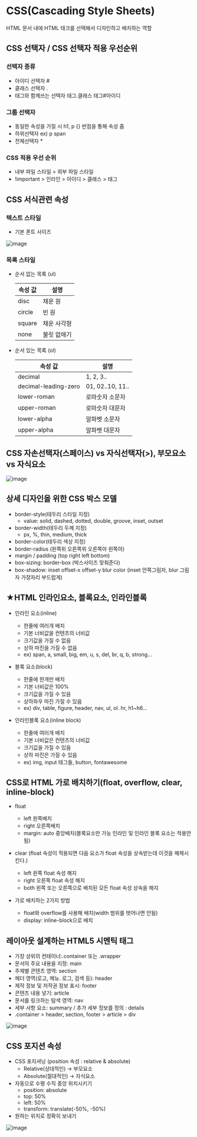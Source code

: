# CSS(Cascading Style Sheets)
HTML 문서 내에 HTML 태크를 선택해서 디자인하고 배치하는 역할
## CSS 선택자 / CSS 선택자 적용 우선순위
### 선택자 종류
- 아이디 선택자 #
- 클래스 선택자 .
- 태그와 함께쓰는 선택자 태그.클래스 태그#아이디

### 그룹 선택자
- 동일한 속성을 가질 시 h1, p {} 반점을 통해 속성 줌
- 하위선택자 ex) p span
- 전체선택자 *

### CSS 적용 우선 순위
- 내부 파일 스타일 > 외부 파일 스타일
- !important > 인라인 > 아이디 > 클래스 > 태그

## CSS 서식관련 속성
### 텍스트 스타일
- 기본 폰트 사이즈

![image](https://user-images.githubusercontent.com/65644486/144002769-0a70b5dd-7eed-47e4-a902-6c2da687227e.png)

### 목록 스타일
- 순서 없는 목록 (ul)

    |속성 값|설명|
    |------|---|
    |disc|채운 원|
    |circle|빈 원|
    |square|채운 사각형|
    |none|불릿 없애기|


- 순서 있는 목록 (ol)

    |속성 값|설명|
    |------|---|
    |decimal|1, 2, 3..|
    |decimal-leading-zero|01, 02..10, 11..|
    |lower-roman|로마숫자 소문자|
    |upper-roman|로마숫자 대문자|
    |lower-alpha|알파벳 소문자|
    |upper-alpha|알파벳 대문자|

## CSS 자손선택자(스페이스) vs 자식선택자(>), 부모요소 vs 자식요소

![image](https://user-images.githubusercontent.com/65644486/144005701-bd7e0516-1520-4024-b25c-e3ea5c51d18d.png)

## 상세 디자인을 위한 CSS 박스 모델
- border-style(테두리 스타일 지정)
  - value: solid, dashed, dotted, double, groove, inset, outset
- border-width(테두리 두께 지정)
  - px, %, thin, medium, thick
- border-color(테두리 색상 지정)
- border-radius (왼쪽위 오른쪽위 오른쪽아 왼쪽아)
- margin / padding (top right left bottom)
- box-sizing: border-box (박스사이즈 맞춰준다)
- box-shadow: inset offset-x offset-y blur color (inset 안쪽그림자, blur 그림자 가장자리 부드럽게)

## ★HTML 인라인요소, 블록요소, 인라인블록

- 인라인 요소(inline)

  - 한줄에 여러개 배치
  - 기본 너비값을 컨텐츠의 너비값
  - 크기값을 가질 수 없음
  - 상하 마진을 가질 수 없음
  - ex) span, a, small, big, em, u, s, del, br, q, b, strong...


- 블록 요소(block)

  - 한줄에 한개만 배치
  - 기본 너비값은 100%
  - 크기값을 가질 수 있음
  - 상하좌우 마진 가질 수 있음
  - ex) div, table, figure, header, nav, ul, ol. hr, h1~h6...


- 인라인블록 요소(inline block)
  - 한줄에 여러개 배치
  - 기본 너비값은 컨텐츠의 너비값
  - 크기값을 가질 수 있음
  - 상하 마진은 가질 수 있음
  - ex) img, input 태그들, button, fontawesome

 ## CSS로 HTML 가로 배치하기(float, overflow, clear, inline-block)
  - float
    - left 왼쪽배치
    - right 오른쪽배치
    - margin: auto 중앙배치(블록요소만 가능 인라인 및 인라인 블록 요소는 적용안됨)
  

  - clear (float 속성이 적용되면 다음 요소가 float 속성을 상속받는데 이것을 해제시킨다.)
    - left 왼쪽 float 속성 해지
    - right 오른쪽 float 속성 해지
    - both 왼쪽 또는 오른쪽으로 배치된 모든 float 속성 상속을 해지
  

  - 가로 배치하는 2가지 방법
    - float와 overflow를 사용해 배치(width 범위를 벗어나면 안됨)
    - display: inline-block으로 배치 

## 레이아웃 설계하는 HTML5 시멘틱 태그 
- 가장 상위의 컨테이너:.container 또는 .wrapper
- 문서의 주요 내용을 지정: main
- 주제별 콘텐츠 영역: section
- 헤더 영역(로고, 메뉴. 로그, 검색 등): header
- 제작 정보 및 저작권 정보 표시: footer
- 콘텐츠 내용 넣기: article
- 문서를 링크하는 탐색 영역: nav
- 세부 사항 요소: summary / 추가 세부 정보를 정의 : details
- .container > header, section, footer > article > div


 ![image](https://user-images.githubusercontent.com/65644486/144627013-0b1c04f9-9132-4f06-922a-7a68be83cb47.png)
 
 ## CSS 포지션 속성
- CSS 포지셔닝 (position 속성 : relative & absolute)
  - Relative(상대적인) -> 부모요소
  - Absolute(절대적인) -> 자식요소
- 자동으로 수평 수직 중앙 위치시키기
  - position: absolute
  - top: 50%
  - left: 50%
  - transform: translate(-50%, -50%)
- 원하는 위치로 정확히 보내기

![image](https://user-images.githubusercontent.com/65644486/144735689-98bf5119-69ef-4a3e-9b9b-2f9241eee743.png)


